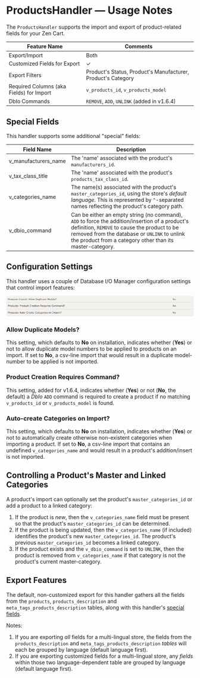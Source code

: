 # ProductsHandler &mdash; Usage Notes

The `ProductsHandler` supports the import and export of product-related fields for your Zen Cart.

| Feature Name                             | Comments                                                     |
| ---------------------------------------- | ------------------------------------------------------------ |
| Export/Import                            | Both                                                         |
| Customized Fields for Export             | &check;                                                      |
| Export Filters                           | Product's Status, Product's Manufacturer, Product's Category |
| Required Columns (aka Fields) for Import | `v_products_id`, `v_products_model`                          |
| DbIo Commands                            | `REMOVE`, `ADD`, `UNLINK` (added in v1.6.4)                  |

## Special Fields

This handler supports some additional "special" fields:

| Field Name           | Description                                                  |
| -------------------- | ------------------------------------------------------------ |
| v_manufacturers_name | The 'name' associated with the product's `manufacturers_id`. |
| v_tax_class_title    | The 'name' associated with the product's `products_tax_class_id`. |
| v_categories_name    | The name(s) associated with the product's `master_categories_id`, using the store's _default language_.  This is represented by `^`-separated names reflecting the product's category path. |
| v_dbio_command       | Can be either an empty string (no command), `ADD` to force the addition/insertion of a product's definition, `REMOVE` to cause the product to be removed from the database or `UNLINK` to unlink the product from a category other than its master-category. |

## Configuration Settings

This handler uses a couple of Database I/O Manager configuration settings that control import features:

![products_configuration_settings](./products_configuration_settings.png)

### Allow Duplicate Models?

This setting, which defaults to **No** on installation, indicates whether (**Yes**) or not to allow duplicate model numbers to be applied to products on an import.  If set to **No**, a csv-line import that would result in a duplicate model-number to be applied is not imported.

### Product Creation Requires Command?

This setting, added for v1.6.4, indicates whether (**Yes**) or not (**No**, the default) a *DbIo* `ADD` command is required to create a product if no matching `v_products_id` or `v_products_model` is found.

### Auto-create Categories on Import?

This setting, which defaults to **No** on installation, indicates whether (**Yes**) or not to automatically create otherwise non-existent categories when importing a product.  If set to **No**, a csv-line import that contains an undefined `v_categories_name` and would result in a product's addition/insert is not imported.

## Controlling a Product's Master and Linked Categories

A product's import can optionally set the product's `master_categories_id` or add a product to a linked category:

1. If the product is _new_, then the `v_categories_name` field must be present so that the product's `master_categories_id` can be determined.
2. If the product is being updated, then the `v_categories_name` (if included) identifies the product's new `master_categories_id`.  The product's previous `master_categories_id` becomes a linked category.
3. If the product exists and the `v_dbio_command` is set to `UNLINK`, then the product is removed from  `v_categories_name` if that category is not the product's current master-category.

## Export Features

The default, non-customized export for this handler gathers all the fields from the `products`, `products_description` and `meta_tags_products_description` tables, along with this handler's [special fields](#special-fields).

Notes:

1. If you are exporting _all_ fields for a multi-lingual store, the fields from the `products_description` and `meta_tags_products_description` *tables* will each be grouped by language (default language first).
2. If you are exporting customized fields for a multi-lingual store, any *fields* within those two language-dependent table are grouped by language (default language first).